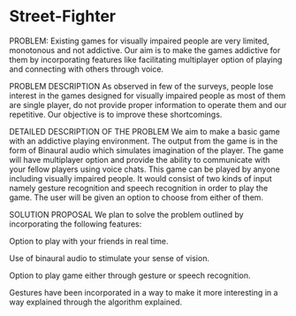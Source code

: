 # Street-Fighter
PROBLEM:
Existing games for visually impaired people are very limited, monotonous and not addictive. Our aim is to make the games addictive for them by incorporating features like facilitating multiplayer option of playing and connecting with others through voice.

PROBLEM DESCRIPTION
As observed in few of the surveys, people lose interest in the games designed for visually impaired people as most of them are single player, do not provide proper information to operate them and our repetitive. Our objective is to improve these shortcomings.

DETAILED DESCRIPTION OF THE PROBLEM
We aim to make a basic game with an addictive playing environment. The output from the game is in the form of Binaural audio which simulates imagination of the player. The game will have multiplayer option and provide the ability to communicate with your fellow players using voice chats. This game can be played by anyone including visually impaired people. It would consist of two kinds of input namely gesture recognition and speech recognition in order to play the game. The user will be given an option to choose from either of them.

SOLUTION PROPOSAL
We plan to solve the problem outlined by
incorporating the following features:

Option to play with your friends in real
time.

Use of binaural audio to stimulate your
sense of vision.

Option to play game either through
gesture or speech recognition.

Gestures have been incorporated in a
way to make it more interesting in a way
explained through the algorithm
explained.
